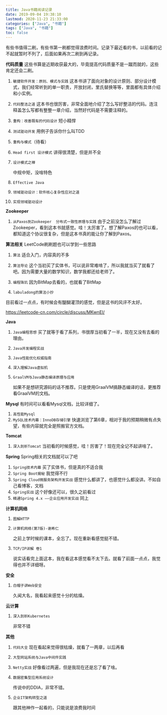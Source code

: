 ```yaml
---
title: Java书籍阅读记录
date: 2019-09-04 19:38:10
lastmod: 2020-11-23 21:33:00
categories: ["Java", "书籍"]
tags: ["Java", "书籍"]
toc: false
---
```


有些书值得二刷，有些书第一刷都觉得浪费时间。记录下最近看的书，以前看的记不起就暂时不列了，后面如果再次二刷到再记录。

<!--more-->

**代码质量**
这些书算是近期收获最大的，毕竟提高代码质量不是一蹴而就的，这些肯定还会二刷。
1. `敏捷软件开发：原则、模式与实践`
    这本书讲了面向对象的设计原则、部分设计模式，我们经常听到的单一职责，开放封闭，里氏替换等等，里面都有具体介绍和小实例。

2. `代码整洁之道`
    这本书也很厉害，非常全面地介绍了怎么写好整洁的代码。连注释盖怎么写都有整整一章介绍，当然好代码是不需要注释的。

3. `重构：改善既有的代码设计`
    短小精悍

4. `测试驱动开发`
    用例子告诉你什么叫TDD

5. `重构与模式`（待看）

6. `Head first 设计模式`
    讲得很清楚，但是并不全

7. `设计模式之禅`

     中规中矩，没啥特色

8. `Effective Java`

9. `领域驱动设计：软件核心复杂性应对之道`

10. `实现领域驱动设计`

**Zookeeper**

1. `从Paxos到Zookeeper  分布式一致性原理与实践`
由于之前没怎么了解过Zookeeper，看到这本书就感觉。哇！太厉害了。想了解Paxos的也可以看，都知道这个协议很复杂，但是这本书真的能让你了解到Paxos。

**算法相关**
LeetCode刷刷题也可以学到一些思路

1. `算法`
    适合入门，内容真的不多

2. `算法导论`
    这个当初买了实体书，可以说非常难啃了，所以我就当买了就看了吧。因为需要大量的数学知识，数学我都还给老师了。

3. `编程珠玑`
    因为BitMap去看的，也就看了BitMap

4. `labuladong的算法小抄`

  目前看过一点点，有时候会有醍醐灌顶的感觉，但是这书的风评不太好。

  https://leetcode-cn.com/circle/discuss/MKwnEl/

**Java**

1. `Java编程思想`
    买了就等于看了系列，书很厚当初看了一半，现在又没有去看的理由。

2. `Java并发编程实战`

3. `Java性能优化权威指南`

4. `深入理解Java虚拟机`

5. `GraalVM与Java静态编译原理与应用`

   如果不是想研究源码的话不推荐。只是使用GraalVM搞静态编译的话，更推荐看GraalVM的文档。

**Mysql**
有时间可以看看Mysql文档，比较详细了。
1. `高性能Mysql`
2. `MySQL技术内幕：InnoDB存储引擎`
快速浏览了第6章，相对于我的预期稍微有点失望，有些内容就完全是照搬官方文档。

**Tomcat**
1. `深入剖析Tomcat`
当初看的时候感觉，哇！厉害了！现在完全记不起讲啥了。

**Spring**
Spring相关的文档就可以了吧

1.  `Spring技术内幕`
买了实体书，但是真的不适合我
2. `Spring Boot揭秘`
我觉得不行
3. `Spring Cloud微服务架构开发实战`
感觉什么都讲了，也感觉什么都没讲。不如自己看博客，文档
4. `Spring实战`
这个好像还可以，很久之前看过
5. `精通Spring 4.x ――企业应用开发实战`
同上

**计算机网络**

1. `图解HTTP`

2. `计算机网络(第7版)-谢希仁`

   之前上学时候的课本，全忘了。现在重新看感觉挺不错。

3. `TCP/IP详解 卷1`

   说实话看完上面这本，我在看这本感觉看不太下去。就看了前面一点点，我觉得也并不详细呀。

**安全**

1. `白帽子讲Web安全`

   久闻大名，我看起来感觉十分的枯燥。

**云计算**

1. `深入剖析Kubernetes`

   非常不错

**其他**

1. `代码大全`
     现在看起来觉得很枯燥，就看了一两章，以后再看

2. `大型网站系统与Java中间件实践`

3. `Netty实战`
     好像看过两遍，但是我现在还是忘了看了啥。

4. `数据密集型应用系统设计`

     传说中的DDIA，非常不错。

5. `企业IT架构转型之道`

     跟其他神作一起看的，只能说是浪费我时间

     


















​    